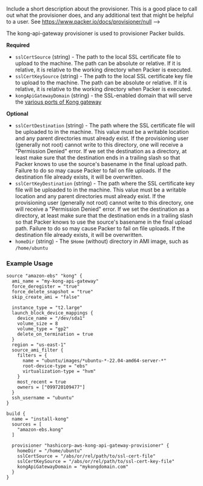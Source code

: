   Include a short description about the provisioner. This is a good place
  to call out what the provisioner does, and any additional text that might
  be helpful to a user. See https://www.packer.io/docs/provisioner/null
-->

The kong-api-gateway provisioner is used to provisioner Packer builds.


<!-- Provisioner Configuration Fields -->

**Required**

- `sslCertSource` (string) - The path to the local SSL certificate file to upload to the machine. The path can be
  absolute or relative. If it is relative, it is relative to the working directory when Packer is executed.
- `sslCertKeySource` (string) - The path to the local SSL certificate key file to upload to the machine. The path can be
  absolute or relative. If it is relative, it is relative to the working directory when Packer is executed.
- `kongApiGatewayDomain` (string) - the SSL-enabled domain that will serve the
   [various ports of Kong gateway](https://qubitpi.github.io/docs.konghq.com/gateway/latest/production/networking/default-ports/)

<!--
  Optional Configuration Fields

  Configuration options that are not required or have reasonable defaults
  should be listed under the optionals section. Defaults values should be
  noted in the description of the field
-->

**Optional**

- `sslCertDestination` (string) - The path where the SSL certificate file will be uploaded to in the machine. This value
  must be a writable location and any parent directories must already exist. If the provisioning user (generally not
  root) cannot write to this directory, one will receive a "Permission Denied" error. If we set the destination as a
  directory, at least make sure that the destination ends in a trailing slash so that Packer knows to use the source's
  basename in the final upload path. Failure to do so may cause Packer to fail on file uploads. If the destination file
  already exists, it will be overwritten.
- `sslCertKeyDestination` (string) - The path where the SSL certificate key file will be uploaded to in the machine.
  This value must be a writable location and any parent directories must already exist. If the provisioning user
  (generally not root) cannot write to this directory, one will receive a "Permission Denied" error. If we set the
  destination as a directory, at least make sure that the destination ends in a trailing slash so that Packer knows to
  use the source's basename in the final upload path. Failure to do so may cause Packer to fail on file uploads. If the
  destination file already exists, it will be overwritten.
- `homeDir` (string) - The `$Home` (without) directory in AMI image, such as `/home/ubuntu`

<!--
  A basic example on the usage of the provisioner. Multiple examples
  can be provided to highlight various configurations.

-->

### Example Usage

```hcl
source "amazon-ebs" "kong" {
  ami_name = "my-kong-api-gateway"
  force_deregister = "true"
  force_delete_snapshot = "true"
  skip_create_ami = "false"

  instance_type = "t2.large"
  launch_block_device_mappings {
    device_name = "/dev/sda1"
    volume_size = 8
    volume_type = "gp2"
    delete_on_termination = true
  }
  region = "us-east-1"
  source_ami_filter {
    filters = {
      name = "ubuntu/images/*ubuntu-*-22.04-amd64-server-*"
      root-device-type = "ebs"
      virtualization-type = "hvm"
    }
    most_recent = true
    owners = ["099720109477"]
  }
  ssh_username = "ubuntu"
}

build {
  name = "install-kong"
  sources = [
    "amazon-ebs.kong"
  ]

  provisioner "hashicorp-aws-kong-api-gateway-provisioner" {
    homeDir = "/home/ubuntu"
    sslCertSource = "/abs/or/rel/path/to/ssl-cert-file"
    sslCertKeySource = "/abs/or/rel/path/to/ssl-cert-key-file"
    kongApiGatewayDomain = "mykongdomain.com"
  }
}
```
